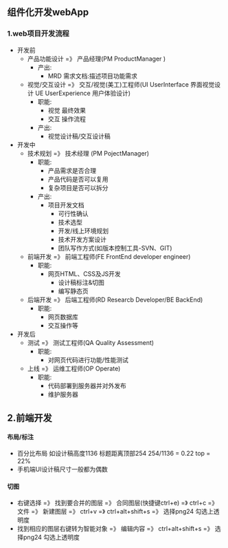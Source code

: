 ## 组件化开发webApp

### 1.web项目开发流程

+ 开发前
  + 产品功能设计  =》 产品经理(PM ProductManager )
    + 产出:
      + MRD 需求文档:描述项目功能需求
  + 视觉/交互设计 =》 交互/视觉(美工)工程师(UI UserInterface 界面视觉设计 UE UserExperience  用户体验设计)
    + 职能:
      + 视觉 最终效果
      + 交互 操作流程
    + 产出:
      + 视觉设计稿/交互设计稿
+ 开发中
  + 技术规划 =》 技术经理 (PM PojectManager)
    + 职能:
      + 产品需求是否合理
      + 产品代码是否可以复用
      + 复杂项目是否可以拆分
    + 产出:
      + 项目开发文档
        + 可行性确认
        + 技术选型
        + 开发/线上环境规划
        + 技术开发方案设计
        + 团队写作方式(如版本控制工具-SVN、GIT)
  + 前端开发 =》 前端工程师(FE FrontEnd developer engineer)
    + 职能:
      + 网页HTML、CSS及JS开发
        + 设计稿标注&切图
        + 编写静态页
  + 后端开发 =》 后端工程师(RD Researcb Developer/BE BackEnd)
    + 职能:
      + 网页数据库
      + 交互操作等
+ 开发后
  + 测试 =》 测试工程师(QA Quality Assessment)
    + 职能:
      + 对网页代码进行功能/性能测试
  + 上线 =》 运维工程师(OP Operate)
    + 职能:
      + 代码部署到服务器并对外发布
      + 维护服务器

## 2.前端开发

#### 布局/标注

+ 百分比布局 如设计稿高度1136  标题距离顶部254 254/1136 = 0.22  top = 22%
+ 手机端UI设计稿尺寸一般都为偶数

#### 切图

+ 右键选择  =》 找到要合并的图层  =》 合同图层(快捷键ctrl+e)  =》  ctrl+c   =》 文件  =》 新建图层  =》 ctrl+v =》 ctrl+alt+shift+s  =》 选择png24 勾选上透明度
+ 找到相应的图层右键转为智能对象 =》 编辑内容 =》 ctrl+alt+shift+s  =》 选择png24 勾选上透明度